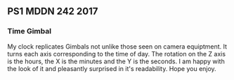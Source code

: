 ## PS1 MDDN 242 2017

### Time Gimbal

My clock replicates Gimbals not unlike those seen on camera equiptment. It turns each axis corresponding to the time of day. The rotation on the Z axis is the hours, the X is the minutes and the Y is the seconds. I am happy with the look of it and pleasantly surprised in it's readability. Hope you enjoy.